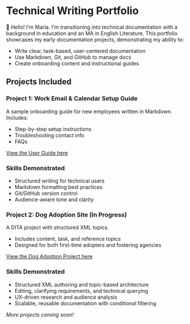 # Technical Writing Portfolio

👋 Hello! I'm Maria. I'm transitioning into technical documentation with a background in education and an MA in English Literature. This portfolio showcases my early documentation projects, demonstrating my ability to:

- Write clear, task-based, user-centered documentation
- Use Markdown, Git, and GitHub to manage docs
- Create onboarding content and instructional guides

## Projects Included

### Project 1: Work Email & Calendar Setup Guide
A sample onboarding guide for new employees written in Markdown. Includes:
- Step-by-step setup instructions
- Troubleshooting contact info
- FAQs

[View the User Guide here](Sample%20User%20Guide/UserGuide)  

### Skills Demonstrated
- Structured writing for technical users
- Markdown formatting best practices
- Git/GitHub version control
- Audience-aware tone and clarity

### Project 2: Dog Adoption Site (In Progress)
A DITA project with structured XML topics. 
- Includes content, task, and reference topics
- Designed for both first-time adopters and fostering agencies

[View the Dog Adoption Project here](Dog%20Adoption%20DITA%20Project)

### Skills Demonstrated
- Structured XML authoring and topic-based architecture
- Editing, clarifying requirements, and technical querying
- UX-driven research and audience analysis
- Scalable, reusable documentation with conditional filtering

_More projects coming soon!_
